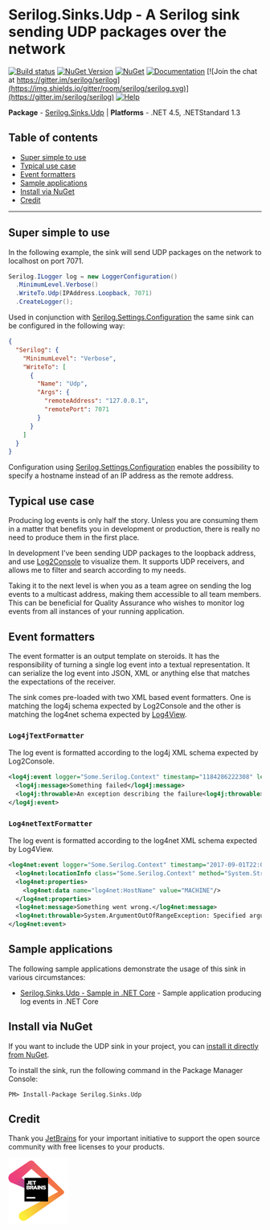 # Serilog.Sinks.Udp - A Serilog sink sending UDP packages over the network

[![Build status](https://ci.appveyor.com/api/projects/status/p7gx5eltx8u0op7d/branch/master?svg=true)](https://ci.appveyor.com/project/FantasticFiasco/serilog-sinks-udp)
[![NuGet Version](http://img.shields.io/nuget/v/Serilog.Sinks.Udp.svg?style=flat)](https://www.nuget.org/packages/Serilog.Sinks.Udp/)
[![NuGet](https://img.shields.io/nuget/dt/Serilog.Sinks.Udp.svg)](https://www.nuget.org/packages/Serilog.Sinks.Udp/)
[![Documentation](https://img.shields.io/badge/docs-wiki-yellow.svg)](https://github.com/serilog/serilog/wiki)
[![Join the chat at https://gitter.im/serilog/serilog](https://img.shields.io/gitter/room/serilog/serilog.svg)](https://gitter.im/serilog/serilog)
[![Help](https://img.shields.io/badge/stackoverflow-serilog-orange.svg)](http://stackoverflow.com/questions/tagged/serilog)

__Package__ - [Serilog.Sinks.Udp](https://www.nuget.org/packages/serilog.sinks.udp)
| __Platforms__ - .NET 4.5, .NETStandard 1.3

## Table of contents

- [Super simple to use](#super-simple-to-use)
- [Typical use case](#typical-use-case)
- [Event formatters](#event-formatters)
- [Sample applications](#sample-applications)
- [Install via NuGet](#install-via-nuget)
- [Credit](#credit)

---

## Super simple to use

In the following example, the sink will send UDP packages on the network to localhost on port 7071.

```csharp
Serilog.ILogger log = new LoggerConfiguration()
  .MinimumLevel.Verbose()
  .WriteTo.Udp(IPAddress.Loopback, 7071)
  .CreateLogger();
```

Used in conjunction with [Serilog.Settings.Configuration](https://github.com/serilog/serilog-settings-configuration) the same sink can be configured in the following way:
```json
{
  "Serilog": {
    "MinimumLevel": "Verbose",
    "WriteTo": [
      {
        "Name": "Udp",
        "Args": {
          "remoteAddress": "127.0.0.1",
          "remotePort": 7071
        } 
      }
    ]
  }
}
```

Configuration using [Serilog.Settings.Configuration](https://github.com/serilog/serilog-settings-configuration) enables the possibility to specify a hostname instead of an IP address as the remote address.

## Typical use case

Producing log events is only half the story. Unless you are consuming them in a matter that benefits you in development or production, there is really no need to produce them in the first place.

In development I've been sending UDP packages to the loopback address, and use [Log2Console](https://github.com/Statyk7/log2console) to visualize them. It supports UDP receivers, and allows me to filter and search according to my needs.

Taking it to the next level is when you as a team agree on sending the log events to a multicast address, making them accessible to all team members. This can be beneficial for Quality Assurance who wishes to monitor log events from all instances of your running application.

## Event formatters

The event formatter is an output template on steroids. It has the responsibility of turning a single log event into a textual representation. It can serialize the log event into JSON, XML or anything else that matches the expectations of the receiver.

The sink comes pre-loaded with two XML based event formatters. One is matching the log4j schema expected by Log2Console and the other is matching the log4net schema expected by [Log4View](http://www.log4view.com).

### `Log4jTextFormatter`

The log event is formatted according to the log4j XML schema expected by Log2Console.

```xml
<log4j:event logger="Some.Serilog.Context" timestamp="1184286222308" level="ERROR" thread="1">
  <log4j:message>Something failed</log4j:message>
  <log4j:throwable>An exception describing the failure<log4j:throwable>
</log4j:event>
```

### `Log4netTextFormatter`

The log event is formatted according to the log4net XML schema expected by Log4View.

```xml
<log4net:event logger="Some.Serilog.Context" timestamp="2017-09-01T22:00:00.000+02:00" level="DEBUG" thread="1" username="MACHINE\username" domain="dotnet">
  <log4net:locationInfo class="Some.Serilog.Context" method="System.String Get(Int32)"/>
  <log4net:properties>
    <log4net:data name="log4net:HostName" value="MACHINE"/>
  </log4net:properties>
  <log4net:message>Something went wrong.</log4net:message>
  <log4net:throwable>System.ArgumentOutOfRangeException: Specified argument was out of the range of valid values.</log4net:throwable>
</log4net:event>
```

## Sample applications

The following sample applications demonstrate the usage of this sink in various circumstances:

- [Serilog.Sinks.Udp - Sample in .NET Core](https://github.com/FantasticFiasco/serilog-sinks-udp-sample-dotnet-core) - Sample application producing log events in .NET Core

## Install via NuGet

If you want to include the UDP sink in your project, you can [install it directly from NuGet](https://www.nuget.org/packages/Serilog.Sinks.UDP/).

To install the sink, run the following command in the Package Manager Console:

```
PM> Install-Package Serilog.Sinks.Udp
```

## Credit

Thank you [JetBrains](https://www.jetbrains.com/) for your important initiative to support the open source community with free licenses to your products.

![JetBrains](./doc/resources/jetbrains.png)
